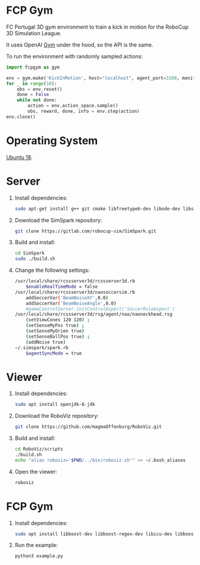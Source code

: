 # FCP Gym

FC Portugal 3D gym environment to train a kick in motion for the RoboCup 3D Simulation League.

It uses OpenAI [Gym](https://gym.openai.com/docs/) under the hood, so the API is the same.

To run the environment with randomly sampled actions:

```python
import fcpgym as gym

env = gym.make('KickInMotion', host="localhost", agent_port=3100, monitor_port=3200)
for _ in range(10):
	obs = env.reset()
	done = False
	while not done:
		action = env.action_space.sample()
		obs, reward, done, info = env.step(action)
env.close()
```

# Operating System

[Ubuntu 18](http://releases.ubuntu.com/18.04/).

# Server

1. Install dependencies:

    ```bash
    sudo apt-get install g++ git cmake libfreetype6-dev libode-dev libsdl-dev ruby ruby-dev libdevil-dev libboost-dev libboost-thread-dev libboost-regex-dev libboost-system-dev qt4-default
    ```

2. Download the SimSpark repository:

    ```bash
    git clone https://gitlab.com/robocup-sim/SimSpark.git
    ```

3. Build and install:

    ```bash
    cd SimSpark
    sudo ./build.sh
    ```

4. Change the following settings:

    ```bash
    /usr/local/share/rcssserver3d/rcssserver3d.rb
        $enableRealTimeMode = false
    /usr/local/share/rcssserver3d/naosoccersim.rb
        addSoccerVar('BeamNoiseXY',0.0)
        addSoccerVar('BeamNoiseAngle',0.0)
        #gameControlServer.initControlAspect('SoccerRuleAspect')
    /usr/local/share/rcssserver3d/rsg/agent/nao/naoneckhead.rsg
        (setViewCones 120 120) ; 
        (setSenseMyPos true) ;
        (setSenseMyOrien true) 
        (setSenseBallPos true) ; 
        (addNoise true)
    ~/.simspark/spark.rb
        $agentSyncMode = true
    ```

# Viewer

1. Install dependencies:

    ```bash
    sudo apt install openjdk-8-jdk
    ```

2. Download the RoboViz repository:

    ```bash
    git clone https://github.com/magmaOffenburg/RoboViz.git
    ```

3. Build and install:

    ```bash
    cd RoboViz/scripts
    ./build.sh
    echo "alias roboviz='$PWD/../bin/roboviz.sh'" >> ~/.bash_aliases
    ```

4. Open the viewer:

    ```bash
    roboviz
    ```

# FCP Gym

1. Install dependencies:

    ```bash
    sudo apt install libboost-dev libboost-regex-dev libicu-dev libboost-system-dev libboost-program-options-dev libboost-thread-dev zlib1g-dev ruby ruby-dev libfreetype6-dev libode-dev g++ subversion cmake libsdl-dev libdevil-dev qt4-default libgtk2.0-dev libxml2-dev liblua5.1-0-dev libboost-filesystem-dev libgsl-dev python3-dev
    ```

2. Run the example:

    ```bash
    python3 example.py
    ```
